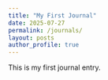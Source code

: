 ```yaml
---
title: "My First Journal"
date: 2025-07-27
permalink: /journals/
layout: posts
author_profile: true
---
```

This is my first journal entry.
